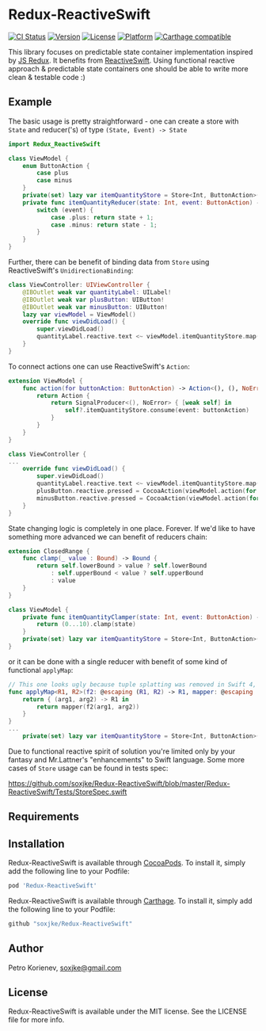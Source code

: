 # Redux-ReactiveSwift

[![CI Status](https://travis-ci.org/soxjke/Redux-ReactiveSwift.svg?branch=master)](https://travis-ci.org/soxjke/Redux-ReactiveSwift)
[![Version](https://img.shields.io/cocoapods/v/Redux-ReactiveSwift.svg?style=flat)](http://cocoapods.org/pods/Redux-ReactiveSwift)
[![License](https://img.shields.io/cocoapods/l/Redux-ReactiveSwift.svg?style=flat)](http://cocoapods.org/pods/Redux-ReactiveSwift)
[![Platform](https://img.shields.io/cocoapods/p/Redux-ReactiveSwift.svg?style=flat)](http://cocoapods.org/pods/Redux-ReactiveSwift)
[![Carthage compatible](https://img.shields.io/badge/Carthage-compatible-4BC51D.svg?style=flat)](https://github.com/Carthage/Carthage)

This library focuses on predictable state container implementation inspired by [JS Redux](http://redux.js.org). It benefits from [ReactiveSwift](https://github.com/ReactiveCocoa/ReactiveSwift). Using functional reactive approach & predictable state containers one should be able to write more clean & testable code :)

## Example

The basic usage is pretty straightforward - one can create a store with `State` and reducer('s) of type `(State, Event) -> State`

```swift
import Redux_ReactiveSwift

class ViewModel {
    enum ButtonAction {
        case plus
        case minus
    }
    private(set) lazy var itemQuantityStore = Store<Int, ButtonAction>(state: 1, reducers: [self.itemQuantityReducer])
    private func itemQuantityReducer(state: Int, event: ButtonAction) -> Int {
        switch (event) {
            case .plus: return state + 1;
            case .minus: return state - 1;
        }
    }
}
```

Further, there can be benefit of binding data from `Store` using ReactiveSwift's `UnidirectionaBinding`:

```swift
class ViewController: UIViewController {
    @IBOutlet weak var quantityLabel: UILabel!
    @IBOutlet weak var plusButton: UIButton!
    @IBOutlet weak var minusButton: UIButton!
    lazy var viewModel = ViewModel()
    override func viewDidLoad() {
        super.viewDidLoad()
        quantityLabel.reactive.text <~ viewModel.itemQuantityStore.map(String.describing)
    }
}
```

To connect actions one can use ReactiveSwift's ```Action```:

```swift
extension ViewModel {
    func action(for buttonAction: ButtonAction) -> Action<(), (), NoError> {
        return Action {
            return SignalProducer<(), NoError> { [weak self] in
                self?.itemQuantityStore.consume(event: buttonAction)
            }
        }
    }
}

class ViewController {
...
    override func viewDidLoad() {
        super.viewDidLoad()
        quantityLabel.reactive.text <~ viewModel.itemQuantityStore.map(String.describing)
        plusButton.reactive.pressed = CocoaAction(viewModel.action(for: .plus))
        minusButton.reactive.pressed = CocoaAction(viewModel.action(for: .minus))
    }
}
```

State changing logic is completely in one place. Forever. If we'd like to have something more advanced we can benefit of reducers chain:

```swift
extension ClosedRange {
    func clamp(_ value : Bound) -> Bound {
        return self.lowerBound > value ? self.lowerBound
            : self.upperBound < value ? self.upperBound
            : value
    }
}

class ViewModel {
    private func itemQuantityClamper(state: Int, event: ButtonAction) -> Int {
        return (0...10).clamp(state)
    }
    private(set) lazy var itemQuantityStore = Store<Int, ButtonAction>(state: 1, reducers: [self.itemQuantityReducer, self.itemQuantityClamper]
}
```

or it can be done with a single reducer with benefit of some kind of functional ```applyMap```:

```swift
// This one looks ugly because tuple splatting was removed in Swift 4, thanks Chris Lattner!
func applyMap<R1, R2>(f2: @escaping (R1, R2) -> R1, mapper: @escaping (R1) -> R1) -> (R1, R2) -> R1 {
    return { (arg1, arg2) -> R1 in
        return mapper(f2(arg1, arg2))
    }
}
...
    private(set) lazy var itemQuantityStore = Store<Int, ButtonAction>(state: 1, reducers: [applyMap(f2: self.itemQuantityReducer, mapper: ClosedRange.clamp((0...10))]

```

Due to functional reactive spirit of solution you're limited only by your fantasy and Mr.Lattner's "enhancements" to Swift language. Some more cases of `Store` usage can be found in tests spec:

https://github.com/soxjke/Redux-ReactiveSwift/blob/master/Redux-ReactiveSwift/Tests/StoreSpec.swift

## Requirements

## Installation

Redux-ReactiveSwift is available through [CocoaPods](http://cocoapods.org). To install
it, simply add the following line to your Podfile:

```ruby
pod 'Redux-ReactiveSwift'
```

Redux-ReactiveSwift is available through [Carthage](https://github.com/Carthage/Carthage). To install
it, simply add the following line to your Podfile:

```ruby
github "soxjke/Redux-ReactiveSwift"
```

## Author

Petro Korienev, soxjke@gmail.com

## License

Redux-ReactiveSwift is available under the MIT license. See the LICENSE file for more info.
